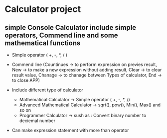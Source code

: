 # Calculator project

## simple Console Calculator include simple operators, Commend line and some mathematical functions

- Simple operator ( +, -, *, / )
  
- Commend line (Countinues -> to perform expression on previes result, New -> to make a new expression without adding result,
  Clear -> to clear result value, Chanage -> to chanage between Types of calculator, End -> to close APP)

- Include different type of calculator
  - Mathematical Calculator -> Simple operator ( +, -, *, /)
  - Advanced Mathematical Calculator -> sqrt(), pow(), Min(), Max() and so on
  - Programmer Calculator -> sush as : Convert binary number to deciemal number
    
- Can make expression statement with more than operator
    
